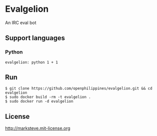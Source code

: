 # Evalgelion

An IRC eval bot

## Support languages

### Python
```
evalgelion: python 1 + 1
```

## Run
```shell
$ git clone https://github.com/openphilippines/evalgelion.git && cd evalgelion
$ sudo docker build -rm -t evalgelion .
$ sudo docker run -d evalgelion
```

## License
http://marksteve.mit-license.org
